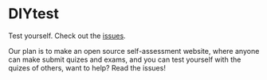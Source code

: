# DIYtest
Test yourself.
Check out the [issues](https://github.com/Kreijstal/diytest/issues).

Our plan is to make an open source self-assessment website, where anyone can make submit quizes and exams, and you can test yourself with the quizes of others, want to help? Read the issues!
